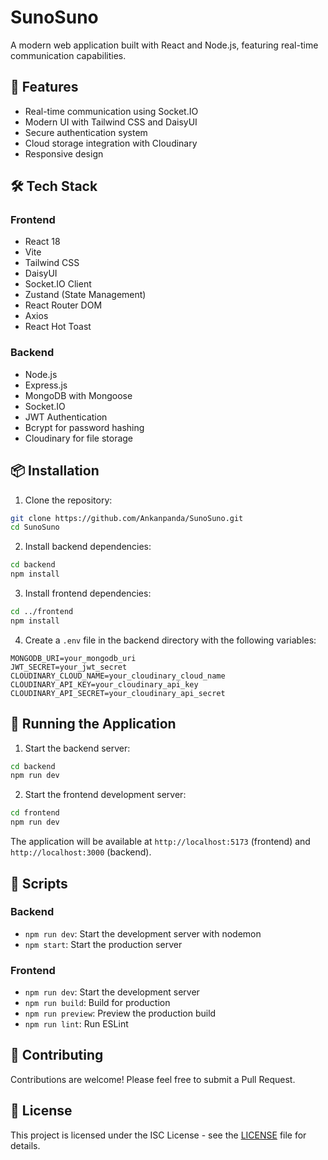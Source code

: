 # SunoSuno

A modern web application built with React and Node.js, featuring real-time communication capabilities.

## 🚀 Features

- Real-time communication using Socket.IO
- Modern UI with Tailwind CSS and DaisyUI
- Secure authentication system
- Cloud storage integration with Cloudinary
- Responsive design

## 🛠️ Tech Stack

### Frontend
- React 18
- Vite
- Tailwind CSS
- DaisyUI
- Socket.IO Client
- Zustand (State Management)
- React Router DOM
- Axios
- React Hot Toast

### Backend
- Node.js
- Express.js
- MongoDB with Mongoose
- Socket.IO
- JWT Authentication
- Bcrypt for password hashing
- Cloudinary for file storage

## 📦 Installation

1. Clone the repository:
```bash
git clone https://github.com/Ankanpanda/SunoSuno.git
cd SunoSuno
```

2. Install backend dependencies:
```bash
cd backend
npm install
```

3. Install frontend dependencies:
```bash
cd ../frontend
npm install
```

4. Create a `.env` file in the backend directory with the following variables:
```env
MONGODB_URI=your_mongodb_uri
JWT_SECRET=your_jwt_secret
CLOUDINARY_CLOUD_NAME=your_cloudinary_cloud_name
CLOUDINARY_API_KEY=your_cloudinary_api_key
CLOUDINARY_API_SECRET=your_cloudinary_api_secret
```

## 🚀 Running the Application

1. Start the backend server:
```bash
cd backend
npm run dev
```

2. Start the frontend development server:
```bash
cd frontend
npm run dev
```

The application will be available at `http://localhost:5173` (frontend) and `http://localhost:3000` (backend).

## 📝 Scripts

### Backend
- `npm run dev`: Start the development server with nodemon
- `npm start`: Start the production server

### Frontend
- `npm run dev`: Start the development server
- `npm run build`: Build for production
- `npm run preview`: Preview the production build
- `npm run lint`: Run ESLint

## 🤝 Contributing

Contributions are welcome! Please feel free to submit a Pull Request.

## 📄 License

This project is licensed under the ISC License - see the [LICENSE](LICENSE) file for details. 